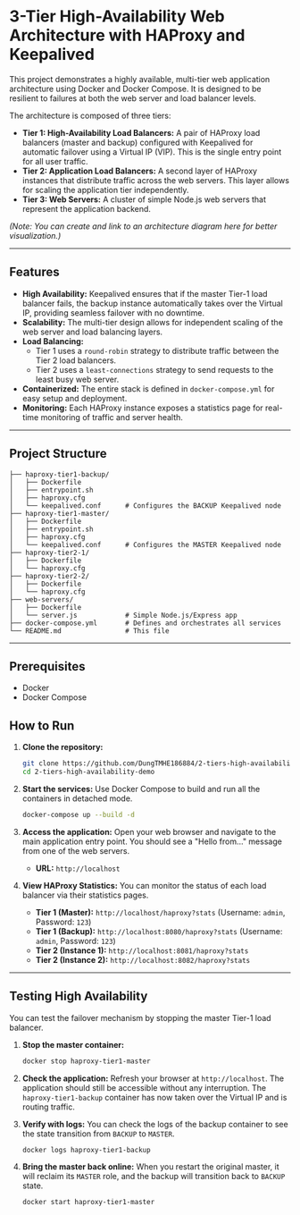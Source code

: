 # 3-Tier High-Availability Web Architecture with HAProxy and Keepalived

This project demonstrates a highly available, multi-tier web application architecture using Docker and Docker Compose. It is designed to be resilient to failures at both the web server and load balancer levels.

The architecture is composed of three tiers:
*   **Tier 1: High-Availability Load Balancers:** A pair of HAProxy load balancers (master and backup) configured with Keepalived for automatic failover using a Virtual IP (VIP). This is the single entry point for all user traffic.
*   **Tier 2: Application Load Balancers:** A second layer of HAProxy instances that distribute traffic across the web servers. This layer allows for scaling the application tier independently.
*   **Tier 3: Web Servers:** A cluster of simple Node.js web servers that represent the application backend.

 
*(Note: You can create and link to an architecture diagram here for better visualization.)*

---

## Features

*   **High Availability:** Keepalived ensures that if the master Tier-1 load balancer fails, the backup instance automatically takes over the Virtual IP, providing seamless failover with no downtime.
*   **Scalability:** The multi-tier design allows for independent scaling of the web server and load balancing layers.
*   **Load Balancing:**
    *   Tier 1 uses a `round-robin` strategy to distribute traffic between the Tier 2 load balancers.
    *   Tier 2 uses a `least-connections` strategy to send requests to the least busy web server.
*   **Containerized:** The entire stack is defined in `docker-compose.yml` for easy setup and deployment.
*   **Monitoring:** Each HAProxy instance exposes a statistics page for real-time monitoring of traffic and server health.

---

## Project Structure

```
├── haproxy-tier1-backup/
│   ├── Dockerfile
│   ├── entrypoint.sh
│   ├── haproxy.cfg
│   └── keepalived.conf      # Configures the BACKUP Keepalived node
├── haproxy-tier1-master/
│   ├── Dockerfile
│   ├── entrypoint.sh
│   ├── haproxy.cfg
│   └── keepalived.conf      # Configures the MASTER Keepalived node
├── haproxy-tier2-1/
│   ├── Dockerfile
│   └── haproxy.cfg
├── haproxy-tier2-2/
│   ├── Dockerfile
│   └── haproxy.cfg
├── web-servers/
│   ├── Dockerfile
│   └── server.js            # Simple Node.js/Express app
├── docker-compose.yml       # Defines and orchestrates all services
└── README.md                # This file
```

---

## Prerequisites

*   Docker
*   Docker Compose

## How to Run

1.  **Clone the repository:**
    ```sh
    git clone https://github.com/DungTMHE186884/2-tiers-high-availability-demo.git
    cd 2-tiers-high-availability-demo
    ```

2.  **Start the services:**
    Use Docker Compose to build and run all the containers in detached mode.
    ```sh
    docker-compose up --build -d
    ```

3.  **Access the application:**
    Open your web browser and navigate to the main application entry point. You should see a "Hello from..." message from one of the web servers.
    *   **URL:** `http://localhost`

4.  **View HAProxy Statistics:**
    You can monitor the status of each load balancer via their statistics pages.
    *   **Tier 1 (Master):** `http://localhost/haproxy?stats` (Username: `admin`, Password: `123`)
    *   **Tier 1 (Backup):** `http://localhost:8080/haproxy?stats` (Username: `admin`, Password: `123`)
    *   **Tier 2 (Instance 1):** `http://localhost:8081/haproxy?stats`
    *   **Tier 2 (Instance 2):** `http://localhost:8082/haproxy?stats`

---

## Testing High Availability

You can test the failover mechanism by stopping the master Tier-1 load balancer.

1.  **Stop the master container:**
    ```sh
    docker stop haproxy-tier1-master
    ```

2.  **Check the application:**
    Refresh your browser at `http://localhost`. The application should still be accessible without any interruption. The `haproxy-tier1-backup` container has now taken over the Virtual IP and is routing traffic.

3.  **Verify with logs:**
    You can check the logs of the backup container to see the state transition from `BACKUP` to `MASTER`.
    ```sh
    docker logs haproxy-tier1-backup
    ```

4.  **Bring the master back online:**
    When you restart the original master, it will reclaim its `MASTER` role, and the backup will transition back to `BACKUP` state.
    ```sh
    docker start haproxy-tier1-master

    ```
